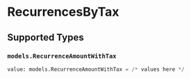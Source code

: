 # RecurrencesByTax


## Supported Types

### `models.RecurrenceAmountWithTax`

```python
value: models.RecurrenceAmountWithTax = /* values here */
```

